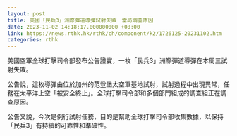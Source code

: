 ```yaml
---
layout: post
title: 美國「民兵3」洲際彈道導彈試射失敗　當局調查原因
date: 2023-11-02 14:18:17.000000000 +08:00
link: https://news.rthk.hk/rthk/ch/component/k2/1726125-20231102.htm
categories: rthk
---
```


美國空軍全球打擊司令部發布公告證實，一枚「民兵3」洲際彈道導彈在本周三試射失敗。

公告說，這枚導彈由位於加州的范登堡太空軍基地試射，試射過程中出現異常，任務在太平洋上空「被安全終止」。全球打擊司令部和多個部門組成的調查組正在調查原因。

公告又說，今次是例行試射任務，目的是幫助全球打擊司令部收集數據，以保持「民兵3」有持續的可靠性和準確性。
　　
